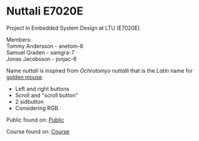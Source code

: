 # Nuttali E7020E

Project in Embedded System Design at LTU (E7020E).

Members:  
Tommy Andersson - anetom-6  
Samuel Graden   - samgra-7  
Jonas Jacobsson - jonjac-6  

Name *nuttali* is inspired from *Ochrotomys nuttalli* that is the *Latin* name for [golden mouse](https://en.wikipedia.org/wiki/Golden_mouse).



- Left and right buttons
- Scroll and "scroll button"
- 2 sidbutton
- Considering RGB.

Public found on: [Public](https://github.com/01joja/project-mirror-E7020E)

Course found on: [Course](https://gitlab.henriktjader.com/jonjac-6/nuttali-mirror-of-project)
